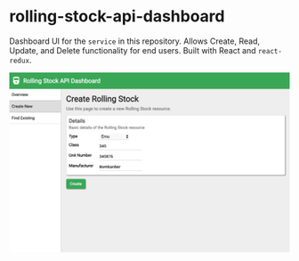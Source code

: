 # rolling-stock-api-dashboard

Dashboard UI for the `service` in this repository. Allows Create, Read, Update,
and Delete functionality for end users. Built with React and `react-redux`.

![screenshot](assets/screenshot.png)
